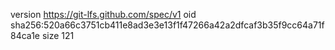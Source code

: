 version https://git-lfs.github.com/spec/v1
oid sha256:520a66c3751cb411e8ad3e3e13f1f47266a42a2dfcaf3b35f9cc64a71f84ca1e
size 121
